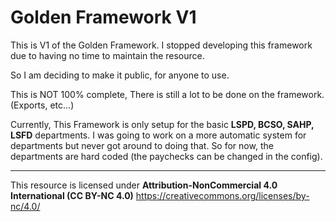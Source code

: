 # Golden Framework V1

This is V1 of the Golden Framework. I stopped developing this framework due to having no time to maintain the resource.

So I am deciding to make it public, for anyone to use.

This is NOT 100% complete, There is still a lot to be done on the framework. (Exports, etc...)

Currently, This Framework is only setup for the basic **LSPD, BCSO, SAHP, LSFD** departments. I was going to work on a more automatic system for departments but never got around to doing that. So for now, the departments are hard coded (the paychecks can be changed in the config).


---
This resource is licensed under **Attribution-NonCommercial 4.0 International (CC BY-NC 4.0)**
https://creativecommons.org/licenses/by-nc/4.0/
